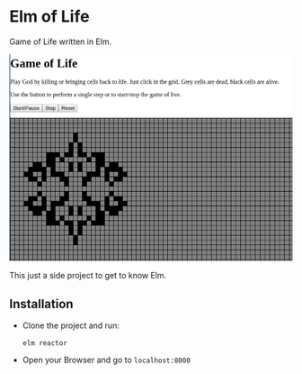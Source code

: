 # Elm of Life

Game of Life written in Elm.

![](ui-screenshot.png)

This just a side project to get to know Elm.

## Installation

- Clone the project and run:
    ```$xslt
    elm reactor
    ```
- Open your Browser and go to `localhost:8000`

